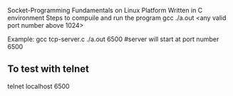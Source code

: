 Socket-Programming Fundamentals on Linux Platform Written in C environment 
Steps to compuile and run the program
gcc <nameofthe file> 
./a.out <any valid port number above 1024>
  
  Example:
  gcc tcp-server.c 
  ./a.out 6500      #server will start at port number 6500
  
  To test with telnet
  ---------------------------
  telnet localhost 6500
